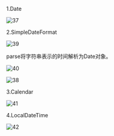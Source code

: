 1.Date

![37](C:\Users\86183\Desktop\java\picture\37.png)

2.SimpleDateFormat 

![39](C:\Users\86183\Desktop\java\picture\39.png)

parse将字符串表示的时间解析为Date对象。

![40](C:\Users\86183\Desktop\java\picture\40.png)

![38](C:\Users\86183\Desktop\java\picture\38.png)

3.Calendar

![41](C:\Users\86183\Desktop\java\picture\41.png)

4.LocalDateTime

![42](C:\Users\86183\Desktop\java\picture\43.png)

